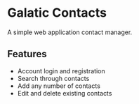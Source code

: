 # Galatic Contacts

A simple web application contact manager.

## Features

* Account login and registration
* Search through contacts
* Add any number of contacts
* Edit and delete existing contacts